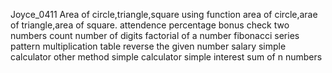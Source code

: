 Joyce_0411
Area of circle,triangle,square using function
area of circle,arae of triangle,area of square.
attendence percentage
bonus
check two numbers
count number of digits
factorial of a number
fibonacci series
pattern
multiplication table
reverse the given number
salary
simple calculator other method
simple calculator
simple interest
sum of n numbers
